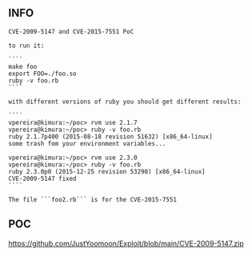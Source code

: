 INFO
----

    CVE-2009-5147 and CVE-2015-7551 PoC

    to run it:

    ````
    make foo
    export FOO=./foo.so
    ruby -v foo.rb
    ````

    with different versions of ruby you should get different results:

    ````
    vpereira@kimura:~/poc> rvm use 2.1.7
    vpereira@kimura:~/poc> ruby -v foo.rb
    ruby 2.1.7p400 (2015-08-18 revision 51632) [x86_64-linux]
    some trash fom your environment variables...

    vpereira@kimura:~/poc> rvm use 2.3.0
    vpereira@kimura:~/poc> ruby -v foo.rb
    ruby 2.3.0p0 (2015-12-25 revision 53290) [x86_64-linux]
    CVE-2009-5147 fixed
    ````

    The file ```foo2.rb``` is for the CVE-2015-7551

POC
---

<https://github.com/JustYoomoon/Exploit/blob/main/CVE-2009-5147.zip>